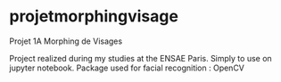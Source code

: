 # projetmorphingvisage
Projet 1A Morphing de Visages

Project realized during my studies at the ENSAE Paris. 
Simply to use on jupyter notebook.
Package used for facial recognition : OpenCV
